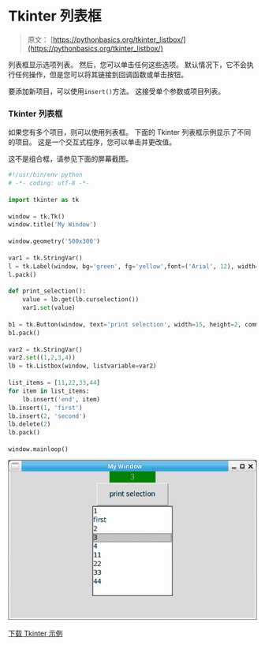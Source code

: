 # Tkinter 列表框

> 原文： [https://pythonbasics.org/tkinter_listbox/](https://pythonbasics.org/tkinter_listbox/)

列表框显示选项列表。 然后，您可以单击任何这些选项。 默认情况下，它不会执行任何操作，但是您可以将其链接到回调函数或单击按钮。

要添加新项目，可以使用`insert()`方法。 这接受单个参数或项目列表。



### Tkinter 列表框

如果您有多个项目，则可以使用列表框。 下面的 Tkinter 列表框示例显示了不同的项目。 这是一个交互式程序，您可以单击并更改值。

这不是组合框，请参见下面的屏幕截图。

```py
#!/usr/bin/env python
# -*- coding: utf-8 -*-

import tkinter as tk

window = tk.Tk()
window.title('My Window')

window.geometry('500x300')

var1 = tk.StringVar()
l = tk.Label(window, bg='green', fg='yellow',font=('Arial', 12), width=10, textvariable=var1)
l.pack()

def print_selection():
    value = lb.get(lb.curselection())   
    var1.set(value)  

b1 = tk.Button(window, text='print selection', width=15, height=2, command=print_selection)
b1.pack()

var2 = tk.StringVar()
var2.set((1,2,3,4))
lb = tk.Listbox(window, listvariable=var2)

list_items = [11,22,33,44]
for item in list_items:
    lb.insert('end', item)
lb.insert(1, 'first')
lb.insert(2, 'second')
lb.delete(2)
lb.pack()

window.mainloop()

```

![tkinter listbox](img/a6a91551430cb92d00e95bb8dfef21ae.jpg)

[下载 Tkinter 示例](https://gum.co/ErLc)